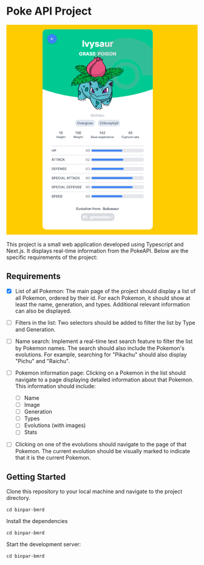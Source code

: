# Poke API Project

![Image Alt text](/public/pokeapi.png "Pokeapi")

This project is a small web application developed using Typescript and Next.js. It displays real-time information from the PokeAPI. Below are the specific requirements of the project:

## Requirements

- [x] List of all Pokemon: The main page of the project should display a list of all Pokemon, ordered by their id. For each Pokemon, it should show at least the name, generation, and types. Additional relevant information can also be displayed.

- [ ] Filters in the list: Two selectors should be added to filter the list by Type and Generation.

- [ ] Name search: Implement a real-time text search feature to filter the list by Pokemon names. The search should also include the Pokemon's evolutions. For example, searching for "Pikachu" should also display "Pichu" and "Raichu".

- [ ] Pokemon information page: Clicking on a Pokemon in the list should navigate to a page displaying detailed information about that Pokemon. This information should include:

  - [ ] Name
  - [ ] Image
  - [ ] Generation
  - [ ] Types
  - [ ] Evolutions (with images)
  - [ ] Stats

- [ ] Clicking on one of the evolutions should navigate to the page of that Pokemon. The current evolution should be visually marked to indicate that it is the current Pokemon.

## Getting Started

Clone this repository to your local machine and navigate to the project directory.

```shell
cd binpar-bmrd
```

Install the dependencies

```shell
cd binpar-bmrd
```

Start the development server:

```shell
cd binpar-bmrd
```
